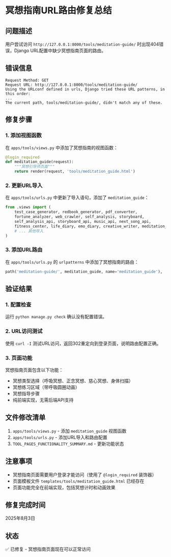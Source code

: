 # 冥想指南URL路由修复总结

## 问题描述
用户尝试访问 `http://127.0.0.1:8000/tools/meditation-guide/` 时出现404错误，Django URL配置中缺少冥想指南页面的路由。

## 错误信息
```
Request Method: GET
Request URL: http://127.0.0.1:8000/tools/meditation-guide/
Using the URLconf defined in urls, Django tried these URL patterns, in this order:
...
The current path, tools/meditation-guide/, didn't match any of these.
```

## 修复步骤

### 1. 添加视图函数
在 `apps/tools/views.py` 中添加了冥想指南的视图函数：

```python
@login_required
def meditation_guide(request):
    """冥想引导师页面"""
    return render(request, 'tools/meditation_guide.html')
```

### 2. 更新URL导入
在 `apps/tools/urls.py` 中更新了导入语句，添加了 `meditation_guide`：

```python
from .views import (
    test_case_generator, redbook_generator, pdf_converter, 
    fortune_analyzer, web_crawler, self_analysis, storyboard, 
    self_analysis_api, storyboard_api, music_api, next_song_api, 
    fitness_center, life_diary, emo_diary, creative_writer, meditation_guide,
    # ... 其他导入
)
```

### 3. 添加URL路由
在 `apps/tools/urls.py` 的 `urlpatterns` 中添加了冥想指南的路由：

```python
path('meditation-guide/', meditation_guide, name='meditation_guide'),
```

## 验证结果

### 1. 配置检查
运行 `python manage.py check` 确认没有配置错误。

### 2. URL访问测试
使用 `curl -I` 测试URL访问，返回302重定向到登录页面，说明路由配置正确。

### 3. 页面功能
冥想指南页面包含以下功能：
- 冥想类型选择（呼吸冥想、正念冥想、慈心冥想、身体扫描）
- 冥想练习区域（带呼吸圆圈动画）
- 冥想指导步骤
- 纯前端实现，无需后端API支持

## 文件修改清单

1. `apps/tools/views.py` - 添加 `meditation_guide` 视图函数
2. `apps/tools/urls.py` - 添加URL导入和路由配置
3. `TOOL_PAGES_FUNCTIONALITY_SUMMARY.md` - 更新功能状态

## 注意事项

- 冥想指南页面需要用户登录才能访问（使用了 `@login_required` 装饰器）
- 页面模板文件 `templates/tools/meditation_guide.html` 已经存在
- 页面功能完全在前端实现，包括冥想计时和动画效果

## 修复完成时间
2025年8月3日

## 状态
✅ 已修复 - 冥想指南页面现在可以正常访问 